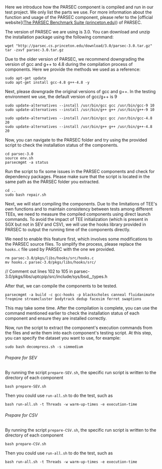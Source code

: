 Here we introduce how the PARSEC component is compiled and run in our test project. We only list the parts we use. For more information about the function and usage of the PARSEC component, please refer to the [official website]([The PARSEC Benchmark Suite (princeton.edu)](https://parsec.cs.princeton.edu/)) of PARSEC.

The version of PARSEC we are using is 3.0. You can download and unzip the installation package using the following command:

```
wget "http://parsec.cs.princeton.edu/download/3.0/parsec-3.0.tar.gz"
tar -zxvf parsec-3.0.tar.gz
```

Due to the older version of PARSEC, we recommend downgrading the version of gcc and g++ to 4.8 during the compilation process of components. Here we provide the methods we used as a reference:

```
sudo apt-get update
sudo apt-get install gcc-4.8 g++-4.8 -y
```

Next, please downgrade the original versions of gcc and g++. In the testing environment we use, the default version of gcc/g++ is 9

```
sudo update-alternatives --install /usr/bin/gcc gcc /usr/bin/gcc-9 10
sudo update-alternatives --install /usr/bin/g++ g++ /usr/bin/g++-9 10

sudo update-alternatives --install /usr/bin/gcc gcc /usr/bin/gcc-4.8 20
sudo update-alternatives --install /usr/bin/g++ g++ /usr/bin/g++-4.8 20
```

Now, you can navigate to the PARSEC folder and try using the provided script to check the installation status of the components.

```
cd parsec-3.0
source env.sh
parsecmgmt -a status
```

Run the script to fix some issues in the PARSEC components and check for dependency packages. Please make sure that the script is located in the same path as the PARSEC folder you extracted.

```
cd ..
sudo bash repair.sh
```

Next, we will start compiling the components. Due to the limitations of TEE's own functions and to maintain consistency between tests among different TEEs, we need to measure the compiled components using direct launch commands. To avoid the impact of TEE initialization (which is present in SGX but not in SEV and CSV), we will use the hooks library provided in PARSEC to output the running time of the components directly.

We need to enable this feature first, which involves some modifications to the PARSEC source files. To simplify the process, please replace the `hooks.c` file used by PARSEC with the one we provided.

```
rm parsec-3.0/pkgs/libs/hooks/src/hooks.c
mv hooks.c parsec-3.0/pkgs/libs/hooks/src/
```

// Comment out lines 102 to 105 in parsec-3.0/pkgs/libs/uptcpip/src/include/sys/bsd__types.h

After that, we can compile the components to be tested.

```
parsecmgmt -a build -c gcc-hooks -p blackscholes canneal fluidanimate freqmine streamcluster bodytrack dedup facesim ferret swaptions 
```

This may take some time. After the compilation is complete, you can use the command mentioned earlier to check the installation status of each component and ensure they are installed correctly.

Now, run the script to extract the component's execution commands from the files and write them into each component's testing script. At this step, you can specify the dataset you want to use, for example:

```
sudo bash decompress.sh -s simmedium
```

###### Prepare for SEV

By running the script  `prepare-SEV.sh`, the specific run script is written to the directory of each component

```
bash prepare-SEV.sh
```

Then you could use `run-all.sh` to do the test, such as

```
bash run-all.sh -t Threads -w warm-up-times -e execution-time
```

###### Prepare for CSV

By running the script  `prepare-CSV.sh`, the specific run script is written to the directory of each component

```
bash prepare-CSV.sh
```

Then you could use `run-all.sh` to do the test, such as

```
bash run-all.sh -t Threads -w warm-up-times -e execution-time
```

###### 
